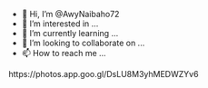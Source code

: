 - 👋 Hi, I’m @AwyNaibaho72
- 👀 I’m interested in ...
- 🌱 I’m currently learning ...
- 💞️ I’m looking to collaborate on ...
- 📫 How to reach me ...

<!---
AwyNaibaho72/AwyNaibaho72 is a ✨ special ✨ repository because its `README.md` (this file) appears on your GitHub profile.
You can click the Preview link to take a look at your changes.
---> https://photos.app.goo.gl/DsLU8M3yhMEDWZYv6
